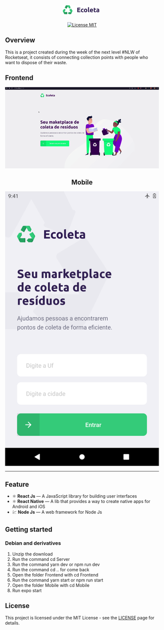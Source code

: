 <h1 align="center">
<br>
  <img src="./Frontend/src/assets/logo.svg" alt="Ecoleta" width="120"> <img > 
<br>

</h1>

<p align="center">
  <a href="https://opensource.org/licenses/MIT">
    <img src="https://img.shields.io/badge/License-MIT-blue.svg" alt="License MIT">
  </a>

</p>

## Overview

This is a project created during the week of the next level #NLW of Rocketseat, it consists of connecting collection points with people who want to dispose of their waste.


## Frontend
<div align='center'>

![Frontend](assets/ecoleta.gif)

## Mobile

![Mobile](assets/mobile.png)

</div>

<hr />

## Feature

- ⚛️ **React Js** — A JavaScript library for building user interfaces
- ⚛️ **React Native** — A lib that provides a way to create native apps for Android and iOS
- 💹 **Node Js** — A web framework for Node Js

## Getting started

### Debian and derivatives
<ol>
    <li>
        Unzip the download
    </li>
    <li>
        Run the command cd Server
    </li>
    <li>
        Run the command yarn dev or npm run dev 
    </li>
    <li>
        Run the command  cd ..  for come back 
    </li>
    <li>
        Open the folder Frontend with   cd Frontend
    </li>
    <li>
        Run the command yarn start or npm run start
    </li>
    <li>
        Open the folder Mobile with   cd Mobile 
    </li>
    <li>
        Run expo start
    </li>
</ol>


## License

This project is licensed under the MIT License - see the [LICENSE](https://opensource.org/licenses/MIT) page for details.